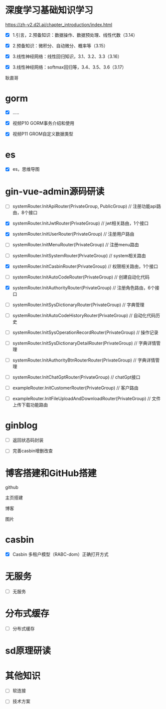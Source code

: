 

# 深度学习基础知识学习

https://zh-v2.d2l.ai/chapter_introduction/index.html

- [x] 1.引言，2.预备知识：数据操作、数据预处理、线性代数（3.14）
- [x] 2.预备知识：微积分、自动微分、概率等（3.15）
- [x] 3.线性神经网络：线性回归知识，3.1、3.2、3.3（3.16）
- [x] 3.线性神经网络：softmax回归等，3.4、3.5、3.6（3.17）





耿直哥



# gorm

- [x] .....

- [x] 视频P10 GORM事务介绍和使用
- [x] 视频P11 GROM自定义数据类型



# es

- [x] es，思维导图





# gin-vue-admin源码研读

- [ ] systemRouter.InitApiRouter(PrivateGroup, PublicGroup)    // 注册功能api路由，8个接口
- [x] systemRouter.InitJwtRouter(PrivateGroup)                 // jwt相关路由，1个接口
- [x] systemRouter.InitUserRouter(PrivateGroup)                // 注册用户路由
- [ ] systemRouter.InitMenuRouter(PrivateGroup)                // 注册menu路由
- [ ] systemRouter.InitSystemRouter(PrivateGroup)              // system相关路由
- [x] systemRouter.InitCasbinRouter(PrivateGroup)              // 权限相关路由，1个接口
- [ ] systemRouter.InitAutoCodeRouter(PrivateGroup)            // 创建自动化代码
- [x] systemRouter.InitAuthorityRouter(PrivateGroup)           // 注册角色路由，6个接口
- [ ] systemRouter.InitSysDictionaryRouter(PrivateGroup)       // 字典管理
- [ ] systemRouter.InitAutoCodeHistoryRouter(PrivateGroup)     // 自动化代码历史
- [ ] systemRouter.InitSysOperationRecordRouter(PrivateGroup)  // 操作记录
- [ ] systemRouter.InitSysDictionaryDetailRouter(PrivateGroup) // 字典详情管理
- [ ] systemRouter.InitAuthorityBtnRouterRouter(PrivateGroup)  // 字典详情管理
- [ ] systemRouter.InitChatGptRouter(PrivateGroup)             // chatGpt接口
- [ ] exampleRouter.InitCustomerRouter(PrivateGroup)              // 客户路由
- [ ] exampleRouter.InitFileUploadAndDownloadRouter(PrivateGroup) // 文件上传下载功能路由



# ginblog

- [ ] 返回状态码封装
- [ ] 完善casbin增删改查



# 博客搭建和GitHub搭建

github

主页搭建





博客

图片





# casbin

- [x] Casbin 多租户模型（RABC-dom）正确打开方式








# 无服务

- [ ] 无服务





# 分布式缓存

- [ ] 分布式缓存





# sd原理研读







# 其他知识

- [ ] 软连接

- [ ] 技术方案




